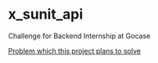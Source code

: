 # x_sunit_api
Challenge for Backend Internship at Gocase

[Problem which this project plans to solve](https://github.com/kimlima/gocase-backend-challenge-internship) 

